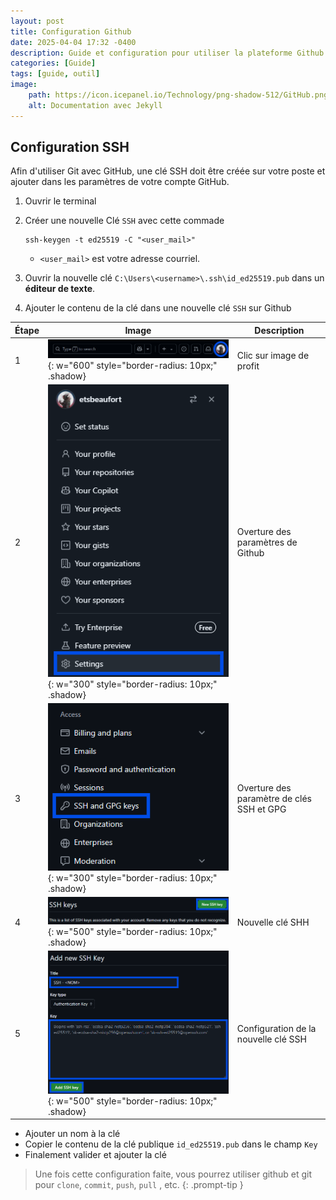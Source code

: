 ```yaml
---
layout: post
title: Configuration Github
date: 2025-04-04 17:32 -0400
description: Guide et configuration pour utiliser la plateforme Github.
categories: [Guide]
tags: [guide, outil]
image: 
    path: https://icon.icepanel.io/Technology/png-shadow-512/GitHub.png
    alt: Documentation avec Jekyll
---
```

## Configuration SSH

Afin d'utiliser Git avec GitHub, une clé SSH doit être créée sur votre poste et ajouter dans les paramètres de votre compte GitHub.

1. Ouvrir le terminal
1. Créer une nouvelle Clé `SSH` avec cette commade

    ```shell
    ssh-keygen -t ed25519 -C "<user_mail>"
    ```

    - `<user_mail>` est votre adresse courriel.

1. Ouvrir la nouvelle clé `C:\Users\<username>\.ssh\id_ed25519.pub` dans un **éditeur de texte**.
1. Ajouter le contenu de la clé dans une nouvelle clé `SSH` sur Github  

Étape|Image|Description
-|-|-
1|![github ssh 1](/assets/img/developpeur/github_ssh_1.png){: w="600" style="border-radius: 10px;" .shadow}| Clic sur image de profit
2|![github ssh 2](/assets/img/developpeur/github_ssh_2.png){: w="300" style="border-radius: 10px;" .shadow}| Overture des paramètres de Github
3|![github ssh 3](/assets/img/developpeur/github_ssh_3.png){: w="300" style="border-radius: 10px;" .shadow}| Overture des paramètre de clés SSH et GPG
4|![github ssh 4](/assets/img/developpeur/github_ssh_4.png){: w="500" style="border-radius: 10px;" .shadow}| Nouvelle clé SHH
5|![github ssh 5](/assets/img/developpeur/github_ssh_5.png){: w="500" style="border-radius: 10px;" .shadow}| Configuration de la nouvelle clé SSH

- Ajouter un nom à la clé
- Copier le contenu de la clé publique `id_ed25519.pub` dans le champ `Key`
- Finalement valider et ajouter la clé

> Une fois cette configuration faite, vous pourrez utiliser github et git pour `clone`, `commit`, `push`, `pull` , etc.
{: .prompt-tip }
